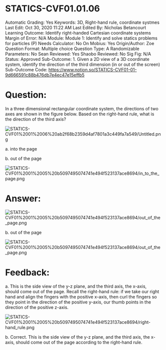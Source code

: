 # STATICS-CVF01.01.06

Automatic Grading: Yes
Keywords: 3D, Right-hand rule, coordinate systmes
Last Edit: Oct 30, 2020 11:22 AM
Last Edited By: Nicholas Betancourt
Learning Outcome: Identify right-handed Cartesian coordinate systems
Margin of Error: N/A
Module: Module 1: Identify and solve statics problems for particles (P)
Needs Calculator: No
On Mobius: Yes
Origin/Author: Zoe
Question Format: Multiple choice
Question Type: A
Randomizable Parameters: No
Sean Reviewed: Yes
Shaobo Reviewed: No
Sig Fig: N/A
Status: Approved
Sub-Outcome: 1. Given a 2D view of a 3D coordinate system, identify the direction of the third dimension (in or out of the screen)
Sub-Outcome Code: https://www.notion.so/STATICS-CVF01-01-9d666591c88b476db7e4ec47e15effb5

# Question:

In a three dimensional rectangular coordinate system, the directions of two axes are shown in the figure below. Based on the right-hand rule, what is the direction of the third axis?

![STATICS-CVF01%2001%2006%20ab2f68b2359d4af7801a3c449fa7a549/Untitled.png](STATICS-CVF01%2001%2006%20ab2f68b2359d4af7801a3c449fa7a549/Untitled.png)

a. into the page

b. out of the page

![STATICS-CVF01%2001%2005%20b5097495074741e494f523137ace8694/in_to_the_page.png](STATICS-CVF01%2001%2005%20b5097495074741e494f523137ace8694/in_to_the_page.png)

# Answer:

![STATICS-CVF01%2001%2005%20b5097495074741e494f523137ace8694/out_of_the_page.png](STATICS-CVF01%2001%2005%20b5097495074741e494f523137ace8694/out_of_the_page.png)

b. out of the page

![STATICS-CVF01%2001%2005%20b5097495074741e494f523137ace8694/out_of_the_page.png](STATICS-CVF01%2001%2005%20b5097495074741e494f523137ace8694/out_of_the_page.png)

# Feedback:

a. This is the side view of the y-z plane, and the third axis, the x-axis, should come out of the page. Recall the right-hand rule: if we take our right hand and align the fingers with the positive x-axis, then curl the fingers so they point in the direction of the positive y-axis, our thumb points in the direction of the positive z-axis.

![STATICS-CVF01%2001%2005%20b5097495074741e494f523137ace8694/right-hand_rule.png](STATICS-CVF01%2001%2005%20b5097495074741e494f523137ace8694/right-hand_rule.png)

b. Correct. This is the side view of the y-z plane, and the third axis, the x-axis, should come out of the page according to the right-hand rule.
